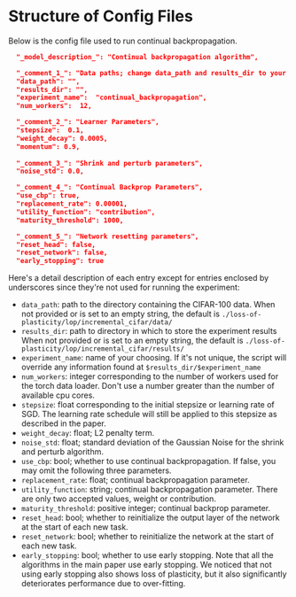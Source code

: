 # Structure of Config Files

Below is the config file used to run continual backpropagation.

```json
  "_model_description_": "Continual backpropagation algorithm",

  "_comment_1_": "Data paths; change data_path and results_dir to your convenience",
  "data_path": "",
  "results_dir": "",
  "experiment_name":  "continual_backpropagation",
  "num_workers":  12,

  "_comment_2_": "Learner Parameters",
  "stepsize":  0.1,
  "weight_decay": 0.0005,
  "momentum": 0.9,
  
  "_comment_3_": "Shrink and perturb parameters",
  "noise_std": 0.0,

  "_comment_4_": "Continual Backprop Parameters",
  "use_cbp": true,
  "replacement_rate": 0.00001,
  "utility_function": "contribution",
  "maturity_threshold": 1000,

  "_comment_5_": "Network resetting parameters",
  "reset_head": false,
  "reset_network": false,
  "early_stopping": true
```

Here's a detail description of each entry except for entries enclosed by underscores since they're 
not used for running the experiment:

* `data_path`: path to the directory containing the CIFAR-100 data. 
    When not provided or is set to an empty string, the default is `./loss-of-plasticity/lop/incremental_cifar/data/`
* `results_dir`: path to directory in which to store the experiment results
    When not provided or is set to an empty string, the default is `./loss-of-plasticity/lop/incremental_cifar/results/`
* `experiment_name`: name of your choosing. 
    If it's not unique, the script will override any information found at `$results_dir/$experiment_name`
* `num_workers`: integer corresponding to the number of workers used for the torch data loader. 
    Don't use a number greater than the number of available cpu cores.
* `stepsize`: float corresponding to the initial stepsize or learning rate of SGD.
    The learning rate schedule will still be applied to this stepsize as described in the paper.
* `weight_decay`: float; L2 penalty term.
* `noise_std`: float; standard deviation of the Gaussian Noise for the shrink and perturb algorithm.
* `use_cbp`: bool; whether to use continual backpropagation.
    If false, you may omit the following three parameters.
* `replacement_rate`: float; continual backpropagation parameter.
* `utility_function`: string; continual backpropagation parameter.
    There are only two accepted values, weight or contribution.
* `maturity_threshold`: positive integer; continual backprop parameter.
* `reset_head`: bool; whether to reinitialize the output layer of the network at the start of each new task.
* `reset_network`: bool; whether to reinitialize the network at the start of each new task.
* `early_stopping`: bool; whether to use early stopping.
    Note that all the algorithms in the main paper use early stopping. 
    We noticed that not using early stopping also shows loss of plasticity, but it also significantly
    deteriorates performance due to over-fitting. 



